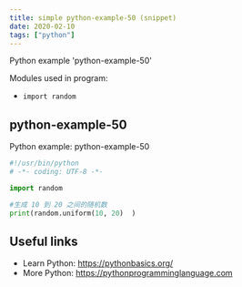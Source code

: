 ```yaml
---
title: simple python-example-50 (snippet)
date: 2020-02-10
tags: ["python"]
---
```

Python example 'python-example-50'


Modules used in program: 
* `import random`

## python-example-50

Python example: python-example-50

```python
#!/usr/bin/python
# -*- coding: UTF-8 -*-

import random

#生成 10 到 20 之间的随机数
print(random.uniform(10, 20)  )


```

## Useful links

- Learn Python: https://pythonbasics.org/
- More Python: https://pythonprogramminglanguage.com
